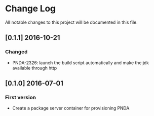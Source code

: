 # Change Log
All notable changes to this project will be documented in this file.

## [0.1.1] 2016-10-21
### Changed
- PNDA-2326: launch the build script automatically and make the jdk available through http

## [0.1.0] 2016-07-01
### First version
- Create a package server container for provisioning PNDA
